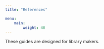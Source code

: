 ```yaml
---
title: "References"

menu: 
    main:
        weight: 40
---
```

These guides are designed for library makers.
